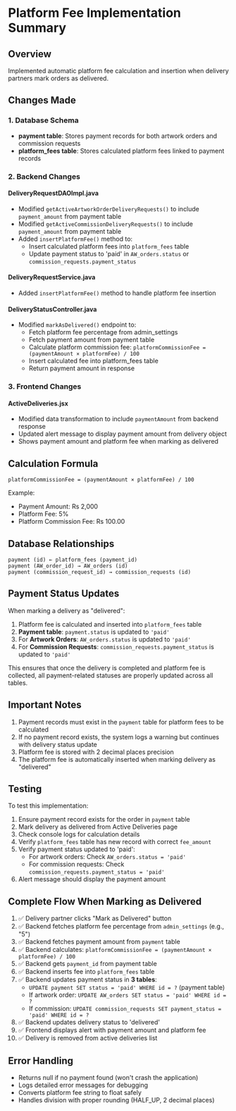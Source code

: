 # Platform Fee Implementation Summary

## Overview
Implemented automatic platform fee calculation and insertion when delivery partners mark orders as delivered.

## Changes Made

### 1. Database Schema
- **payment table**: Stores payment records for both artwork orders and commission requests
- **platform_fees table**: Stores calculated platform fees linked to payment records

### 2. Backend Changes

#### DeliveryRequestDAOImpl.java
- Modified `getActiveArtworkOrderDeliveryRequests()` to include `payment_amount` from payment table
- Modified `getActiveCommissionDeliveryRequests()` to include `payment_amount` from payment table
- Added `insertPlatformFee()` method to:
  - Insert calculated platform fees into `platform_fees` table
  - Update payment status to 'paid' in `AW_orders.status` or `commission_requests.payment_status`

#### DeliveryRequestService.java
- Added `insertPlatformFee()` method to handle platform fee insertion

#### DeliveryStatusController.java
- Modified `markAsDelivered()` endpoint to:
  - Fetch platform fee percentage from admin_settings
  - Fetch payment amount from payment table
  - Calculate platform commission fee: `platformCommissionFee = (paymentAmount × platformFee) / 100`
  - Insert calculated fee into platform_fees table
  - Return payment amount in response

### 3. Frontend Changes

#### ActiveDeliveries.jsx
- Modified data transformation to include `paymentAmount` from backend response
- Updated alert message to display payment amount from delivery object
- Shows payment amount and platform fee when marking as delivered

## Calculation Formula
```
platformCommissionFee = (paymentAmount × platformFee) / 100
```

Example:
- Payment Amount: Rs 2,000
- Platform Fee: 5%
- Platform Commission Fee: Rs 100.00

## Database Relationships
```
payment (id) ← platform_fees (payment_id)
payment (AW_order_id) → AW_orders (id)
payment (commission_request_id) → commission_requests (id)
```

## Payment Status Updates
When marking a delivery as "delivered":
1. Platform fee is calculated and inserted into `platform_fees` table
2. **Payment table**: `payment.status` is updated to `'paid'`
3. For **Artwork Orders**: `AW_orders.status` is updated to `'paid'`
4. For **Commission Requests**: `commission_requests.payment_status` is updated to `'paid'`

This ensures that once the delivery is completed and platform fee is collected, all payment-related statuses are properly updated across all tables.

## Important Notes
1. Payment records must exist in the `payment` table for platform fees to be calculated
2. If no payment record exists, the system logs a warning but continues with delivery status update
3. Platform fee is stored with 2 decimal places precision
4. The platform fee is automatically inserted when marking delivery as "delivered"

## Testing
To test this implementation:
1. Ensure payment record exists for the order in `payment` table
2. Mark delivery as delivered from Active Deliveries page
3. Check console logs for calculation details
4. Verify `platform_fees` table has new record with correct `fee_amount`
5. Verify payment status updated to 'paid':
   - For artwork orders: Check `AW_orders.status = 'paid'`
   - For commission requests: Check `commission_requests.payment_status = 'paid'`
6. Alert message should display the payment amount

## Complete Flow When Marking as Delivered
1. ✅ Delivery partner clicks "Mark as Delivered" button
2. ✅ Backend fetches platform fee percentage from `admin_settings` (e.g., "5")
3. ✅ Backend fetches payment amount from `payment` table
4. ✅ Backend calculates: `platformCommissionFee = (paymentAmount × platformFee) / 100`
5. ✅ Backend gets `payment_id` from payment table
6. ✅ Backend inserts fee into `platform_fees` table
7. ✅ Backend updates payment status in **3 tables**:
   - `UPDATE payment SET status = 'paid' WHERE id = ?` (payment table)
   - If artwork order: `UPDATE AW_orders SET status = 'paid' WHERE id = ?`
   - If commission: `UPDATE commission_requests SET payment_status = 'paid' WHERE id = ?`
8. ✅ Backend updates delivery status to 'delivered'
9. ✅ Frontend displays alert with payment amount and platform fee
10. ✅ Delivery is removed from active deliveries list

## Error Handling
- Returns null if no payment found (won't crash the application)
- Logs detailed error messages for debugging
- Converts platform fee string to float safely
- Handles division with proper rounding (HALF_UP, 2 decimal places)
